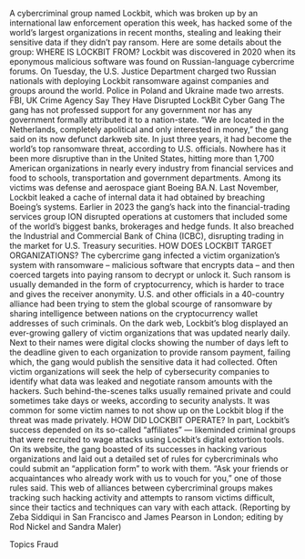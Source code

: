 A cybercriminal group named Lockbit, which was broken up by an international law enforcement operation this week, has hacked some of the world’s largest organizations in recent months, stealing and leaking their sensitive data if they didn’t pay ransom. Here are some details about the group:
WHERE IS LOCKBIT FROM?
Lockbit was discovered in 2020 when its eponymous malicious software was found on Russian-language cybercrime forums. On Tuesday, the U.S. Justice Department charged two Russian nationals with deploying Lockbit ransomware against companies and groups around the world. Police in Poland and Ukraine made two arrests.
FBI, UK Crime Agency Say They Have Disrupted LockBit Cyber Gang
The gang has not professed support for any government nor has any government formally attributed it to a nation-state.
“We are located in the Netherlands, completely apolitical and only interested in money,” the gang said on its now defunct darkweb site.
In just three years, it had become the world’s top ransomware threat, according to U.S. officials. Nowhere has it been more disruptive than in the United States, hitting more than 1,700 American organizations in nearly every industry from financial services and food to schools, transportation and government departments.
Among its victims was defense and aerospace giant Boeing BA.N. Last November, Lockbit leaked a cache of internal data it had obtained by breaching Boeing’s systems. Earlier in 2023 the gang’s hack into the financial-trading services group ION disrupted operations at customers that included some of the world’s biggest banks, brokerages and hedge funds.
It also breached the Industrial and Commercial Bank of China (ICBC), disrupting trading in the market for U.S. Treasury securities.
HOW DOES LOCKBIT TARGET ORGANIZATIONS?
The cybercrime gang infected a victim organization’s system with ransomware – malicious software that encrypts data – and then coerced targets into paying ransom to decrypt or unlock it. Such ransom is usually demanded in the form of cryptocurrency, which is harder to trace and gives the receiver anonymity.
U.S. and other officials in a 40-country alliance had been trying to stem the global scourge of ransomware by sharing intelligence between nations on the cryptocurrency wallet addresses of such criminals.
On the dark web, Lockbit’s blog displayed an ever-growing gallery of victim organizations that was updated nearly daily. Next to their names were digital clocks showing the number of days left to the deadline given to each organization to provide ransom payment, failing which, the gang would publish the sensitive data it had collected.
Often victim organizations will seek the help of cybersecurity companies to identify what data was leaked and negotiate ransom amounts with the hackers. Such behind-the-scenes talks usually remained private and could sometimes take days or weeks, according to security analysts.
It was common for some victim names to not show up on the Lockbit blog if the threat was made privately.
HOW DID LOCKBIT OPERATE?
In part, Lockbit’s success depended on its so-called “affiliates” — likeminded criminal groups that were recruited to wage attacks using Lockbit’s digital extortion tools.
On its website, the gang boasted of its successes in hacking various organizations and laid out a detailed set of rules for cybercriminals who could submit an “application form” to work with them. “Ask your friends or acquaintances who already work with us to vouch for you,” one of those rules said.
This web of alliances between cybercriminal groups makes tracking such hacking activity and attempts to ransom victims difficult, since their tactics and techniques can vary with each attack.
(Reporting by Zeba Siddiqui in San Francisco and James Pearson in London; editing by Rod Nickel and Sandra Maler)

Topics
Fraud

